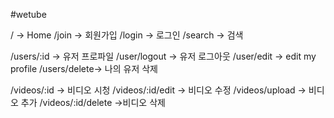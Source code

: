 #wetube

/ -> Home
/join -> 회원가입
/login -> 로그인
/search -> 검색


/users/:id -> 유저 프로파일
/user/logout -> 유저 로그아웃
/user/edit -> edit my profile
/users/delete-> 나의 유저 삭제



/videos/:id -> 비디오 시청
/videos/:id/edit -> 비디오 수정
/videos/upload -> 비디오 추가
/videos/:id/delete ->비디오 삭제



